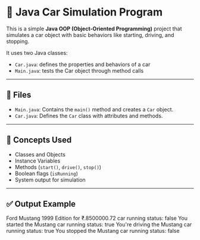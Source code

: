 # 🚗 Java Car Simulation Program

This is a simple **Java OOP (Object-Oriented Programming)** project that simulates a car object with basic behaviors like starting, driving, and stopping.

It uses two Java classes:
- `Car.java`: defines the properties and behaviors of a car
- `Main.java`: tests the Car object through method calls

---

## 📂 Files

- `Main.java`: Contains the `main()` method and creates a `Car` object.
- `Car.java`: Defines the `Car` class with attributes and methods.

---

## 🧠 Concepts Used

- Classes and Objects
- Instance Variables
- Methods (`start()`, `drive()`, `stop()`)
- Boolean flags (`isRunning`)
- System output for simulation

---

## ✅ Output Example

Ford Mustang
1999 Edition for ₹.8500000.72
car running status: false
You started the Mustang
car running status: true
You're driving the Mustang
car running status: true
You stopped the Mustang
car running status: false
